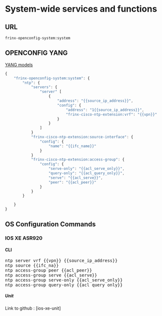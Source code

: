 # System-wide services and functions

## URL

```
frinx-openconfig-system:system
```

## OPENCONFIG YANG

[YANG models](https://github.com/FRINXio/openconfig/tree/master/system/src/main/yang)

```javascript
{
    "frinx-openconfig-system:system": {
        "ntp": {
            "servers": {
                "server" [
                    {
                        "address": "{{source_ip_address}}",
                        "config": {
                            "address": "1{{source_ip_address}}",
                            "frinx-cisco-ntp-extension:vrf": "{{vpn}}"
                        }
                    }
                ]
            }
            "frinx-cisco-ntp-extension:source-interface": {
                "config": {
                    "name": "{{ifc_name}}"
                }
            }
            "frinx-cisco-ntp-extension:access-group": {
                "config": {
                    "serve-only": "{{acl_serve_only}}",
                    "query-only": "{{acl_query_only}}",
                    "serve": "{{acl_serve}}",
                    "peer": "{{acl_peer}}"
                }
            }
        }

    }
}
```

## OS Configuration Commands

### IOS XE ASR920

#### CLI

<pre>
ntp server vrf {{vpn}} {{source_ip_address}}
ntp source {{ifc_na}}
ntp access-group peer {{acl_peer}}
ntp access-group serve {{acl_serve}}
ntp access-group serve-only {{acl_serve_only}}
ntp access-group query-only {{acl_query_only}}
</pre>

##### Unit

Link to github : [ios-xe-unit]
